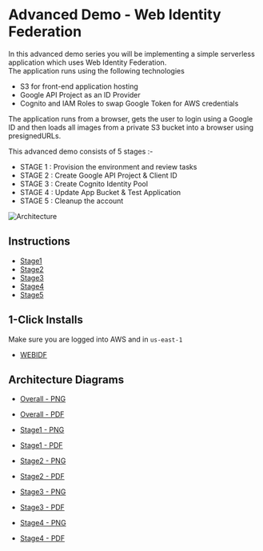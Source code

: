 # Advanced Demo - Web Identity Federation

In this advanced demo series you will be implementing a simple serverless application which uses Web Identity Federation.  
The application runs using the following technologies

- S3 for front-end application hosting
- Google API Project as an ID Provider
- Cognito and IAM Roles to swap Google Token for AWS credentials

The application runs from a browser, gets the user to login using a Google ID and then loads all images from a private S3 bucket into a browser using presignedURLs.

This advanced demo consists of 5 stages :-

- STAGE 1 : Provision the environment and review tasks 
- STAGE 2 : Create Google API Project & Client ID
- STAGE 3 : Create Cognito Identity Pool
- STAGE 4 : Update App Bucket & Test Application
- STAGE 5 : Cleanup the account

![Architecture](https://github.com/acantril/learn-cantrill-io-labs/raw/master/aws-cognito-web-identity-federation/ArchitectureEvolution.png)

## Instructions

- [Stage1](https://github.com/acantril/learn-cantrill-io-labs/blob/master/aws-cognito-web-identity-federation/02_LABINSTRUCTIONS/STAGE1%20-%20Provision%20and%20Discuss%20Architecture.md)
- [Stage2](https://github.com/acantril/learn-cantrill-io-labs/blob/master/aws-cognito-web-identity-federation/02_LABINSTRUCTIONS/STAGE2%20-%20Create%20Google%20APIProject%20and%20Client%20ID.md)
- [Stage3](https://github.com/acantril/learn-cantrill-io-labs/blob/master/aws-cognito-web-identity-federation/02_LABINSTRUCTIONS/STAGE3%20-%20Create%20Cognito%20Identity%20Pool.md)
- [Stage4](https://github.com/acantril/learn-cantrill-io-labs/blob/master/aws-cognito-web-identity-federation/02_LABINSTRUCTIONS/STAGE4%20-%20Update%20App%20Bucket%20and%20Test%20Application.md)
- [Stage5](https://github.com/acantril/learn-cantrill-io-labs/blob/master/aws-cognito-web-identity-federation/02_LABINSTRUCTIONS/STAGE5%20-%20Cleanup.md)



## 1-Click Installs
Make sure you are logged into AWS and in `us-east-1`  

- [WEBIDF](https://console.aws.amazon.com/cloudformation/home?region=us-east-1#/stacks/quickcreate?templateURL=https://learn-cantrill-labs.s3.amazonaws.com/aws-cognito-web-identity-federation/WEBIDF.yaml&stackName=WEBIDF)

## Architecture Diagrams

- [Overall - PNG](https://github.com/acantril/learn-cantrill-io-labs/blob/master/aws-cognito-web-identity-federation/02_LABINSTRUCTIONS/ARCHITECTURE-ENDSTATE.png)
- [Overall - PDF](https://github.com/acantril/learn-cantrill-io-labs/blob/master/aws-cognito-web-identity-federation/02_LABINSTRUCTIONS/ARCHITECTURE-ENDSTATE.pdf)

- [Stage1 - PNG](https://github.com/acantril/learn-cantrill-io-labs/blob/master/aws-cognito-web-identity-federation/02_LABINSTRUCTIONS/ARCHITECTURE-STAGE1.png)
- [Stage1 - PDF](https://github.com/acantril/learn-cantrill-io-labs/blob/master/aws-cognito-web-identity-federation/02_LABINSTRUCTIONS/ARCHITECTURE-STAGE1.pdf)
- [Stage2 - PNG](https://github.com/acantril/learn-cantrill-io-labs/blob/master/aws-cognito-web-identity-federation/02_LABINSTRUCTIONS/ARCHITECTURE-STAGE2.png)
- [Stage2 - PDF](https://github.com/acantril/learn-cantrill-io-labs/blob/master/aws-cognito-web-identity-federation/02_LABINSTRUCTIONS/ARCHITECTURE-STAGE2.pdf)
- [Stage3 - PNG](https://github.com/acantril/learn-cantrill-io-labs/blob/master/aws-cognito-web-identity-federation/02_LABINSTRUCTIONS/ARCHITECTURE-STAGE3.png)
- [Stage3 - PDF](https://github.com/acantril/learn-cantrill-io-labs/blob/master/aws-cognito-web-identity-federation/02_LABINSTRUCTIONS/ARCHITECTURE-STAGE3.pdf)
- [Stage4 - PNG](https://github.com/acantril/learn-cantrill-io-labs/blob/master/aws-cognito-web-identity-federation/02_LABINSTRUCTIONS/ARCHITECTURE-STAGE4.png)
- [Stage4 - PDF](https://github.com/acantril/learn-cantrill-io-labs/blob/master/aws-cognito-web-identity-federation/02_LABINSTRUCTIONS/ARCHITECTURE-STAGE4.pdf)







